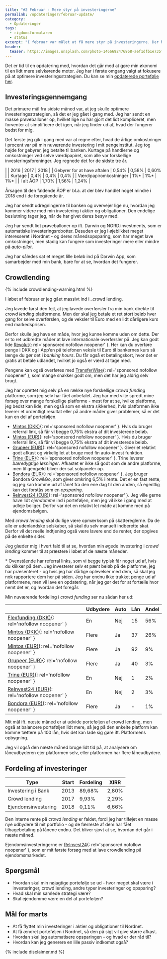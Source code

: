 ```yaml
---
title: "#2 Februar - Mere styr på investeringerne"
permalink: /opdateringer/februar-update/
category:
  - Opdateringer
tags:
  - rigdomsformularen
  - status
excerpt: "I februar var målet at få mere styr på investeringerne. Der blev tilføjet en del mere crowdlending til min portefølje, fordi det ser spændende ud ift. afkastet."
header:
  teaser: https://images.unsplash.com/photo-1466692476868-aef1dfb1e735?ixlib=rb-1.2.1&ixid=eyJhcHBfaWQiOjEyMDd9&auto=format&fit=crop&w=400&q=80
---
```


Det er tid til en opdatering med, hvordan det går med at gøre min økonomi til en lidt mere selvkørende motor. Jeg har i første omgang valgt at fokusere på at optimere investeringsstrategien. Du kan se min [opdaterede portefølje her](/portfolio/).

## Investeringsgennemgang

Det primære mål fra sidste måned var, at jeg skulle optimere investeringsstrategien, så det er jeg gået i gang med. Jeg har sendt en masse prøveballoner op, hvilket lige nu har gjort det lidt kompliceret, men forventer at simplificere det igen, når jeg finder ud af, hvad der fungerer bedst for mig.

Det første jeg gik i gang med var at regne efter, hvad de årlige omkostninger i procent var på min nuværende investering i mit pengeinstitut. Jeg tog højde for gebyrer, jeg betalte til banken. Kurtage på handlerne og omkostninger ved selve værdipapiret, som alle var forskellige investeringsforeninger. Jeg regnede det for de sidste tre år.

|                             | 2016  | 2017  | 2018  |
| Gebyrer for at have aftalen | 0,54% | 0,58% | 0,60% |
| Kurtage                     | 0,4%  | 0,4%  | 0,4%  |
| Værdipapiromkostninger      | 1%*   | 1%*   | 1%*   |
| I alt ÅOP                   | 1,70% | 1,56% | 1,24% |

Årsagen til den faldende ÅOP er bl.a. at der blev handlet noget mindre i 2018 end i de foregående år.

Jeg har sendt udregningerne til banken og overvejer lige nu, hvordan jeg kommer videre med min investering i aktier og obligationer. Den endelige beslutning tager jeg, når de har givet deres besyv med.

Jeg har sendt lidt prøveballoner op ift. Darwin og NORD.investments, som er automatiske investeringsrobotter. Desuden er jeg i øjeblikket meget interesseret i Nordnet - og deres månedsopsparing, som har meget lave omkostninger, men stadig kan fungere som investeringer mere eller mindre på _auto-pilot_.

Jeg har således sat et meget lille beløb ind på Darwin App, som samarbejder med min bank, bare for at se, hvordan det fungerer.

## Crowdlending

{% include crowdlending-warning.html %}

I løbet af februar er jeg gået massivt ind i _crowd lending.

Jeg lavede først den fejl, at jeg lavede overførsler fra min bank direkte til _crowd lending_ platformene. Men der skal jeg betale et ret stort beløb hver gang for selve overførslen, og de veksler til Euro med en lidt dårligere kurs end markedsprisen.

Derfor skulle jeg have en måde, hvor jeg kunne komme uden om dette. Der er to ret udbredte måder at lave internationale overførsler på. Jeg kan godt lide [Revolut](/go/revolut/){: rel='sponsored nofollow noopener' }. Her kan du overføre penge i DKK og i App’en på telefonen veksle til Euro til bankernes kurs så længe du gør det i _banking hours_. Du får også et betalingskort, hvor det er gratis at betale udlandet, hvilket jo også er værd at tage med.

Pengene kan også overføres med [TransferWise](/go/transferwise/){: rel='sponsored nofollow noopener' }, som mange snakker godt om, men det har jeg aldrig selv brugt.

Jeg har oprettet mig selv på en række nye forskellige _crowd funding_ platforme, som jeg selv har fået anbefalet. Jeg har med vilje spredt mine forsøg over mange forskellige platforme - mest for at se, hvilke platforme, jeg bedst kan lide, men også som en ekstra sikkerhed, hvis platformen ikke leverer et ordentligt resultat eller på andre måder giver problemer, så er det kun en del af porteføljen.

- [Mintos (DKK)](/go/mintos/){: rel='sponsored nofollow noopener' }. Hvis du bruger referral link, så får vi begge 0,75% ekstra af dit investerede beløb.
- [Mintos (EUR)](/go/mintos/){: rel='sponsored nofollow noopener' }. Hvis du bruger referral link, så får vi begge 0,75% ekstra af dit investerede beløb.
- [Grupeer (EUR)](/go/grupeer/){: rel='sponsored nofollow noopener' }. Giver et relativt godt afkast og virkelig let at bruge med fin auto-invest funktion.
- [Trine (EUR)](/go/trine/){: rel='sponsored nofollow noopener' }. Trine leverer _bæredygtige løsninger_. Afkastet er ikke så godt som de andre platforme, men til gengæld bliver der sat solpaneler op.
- [Bondora (EUR)](/go/bondora/){: rel='sponsored nofollow noopener' }. Jeg bruger Bondora Grow&Go, som giver omkring 6,5% i rente. Det er en fast rente, og jeg kan komme ud af lånet fra den ene dag til den anden, så egentlig kan det forstås som en _opsparing_.
- [ReInvest24 (EUR)](/go/reinvest24/){: rel='sponsored nofollow noopener' }. Jeg ville gerne have lidt _ejendomme_ ind i porteføljen, men jeg vil ikke i gang med at udleje boliger. Derfor var det en relativt let måde at komme med på ejendomsbølgen.

Med _crowd lending_ skal du lige være opmærksom på skattereglerne. Da de alle er udenlandske selskaber, så skal du selv manuelt indberette skat. Derfor vil det reelle indtjening også være lavere end de renter, der opgives på de enkelte sider.

Jeg glæder mig i hvert fald til at se, hvordan min øgede investering i _crowd lending_ kommer til at præstere i løbet af de næste måneder.

\* Ovenstående har referral links, som vi begge typisk får noget ud af, hvis du klikker på dem. Jeg investerer selv et pænt beløb på de platforme, jeg har præsenteret - og hvis jeg har dårlige oplevelser med dem, så skal jeg nok rapportere dem her på siden. Jeg har endnu ikke trukket penge ud af platformene, men vil lave en opdatering, når jeg gør det for at fortælle hvor nemt det er, og hvordan det foregår.

Min nuværende fordeling i _crowd funding_ ser nu sådan her ud:

|                                        | Udbydere | Auto | Lån | Andel |
|-|-|-|-|-|
| [Flexfunding (DKK)](/platform/flexfunding/){: rel='nofollow noopener' } | En       | Nej  | 15  | 56%   |
| [Mintos (DKK)](/go/mintos/){: rel='nofollow noopener' }           | Flere    | Ja   | 37  | 26%   |
| [Mintos (EUR)](/go/mintos/){: rel='nofollow noopener' }           | Flere    | Ja   | 92  | 9%    |
| [Grupeer (EUR)](/go/grupeer/){: rel='nofollow noopener' }         | Flere    | Ja   | 40  | 3%    |
| [Trine (EUR)](/go/trine/){: rel='nofollow noopener' }             | En       | Nej  | 1   | 2%    |
| [ReInvest24 (EUR)](/go/reinvest24/){: rel='nofollow noopener' }   | En       | Nej  | 2   | 3%    |
| [Bondora (EUR)](/go/bondora/){: rel='nofollow noopener' }         | Flere    | Ja   | -   | 1%    |

Mit mål ift. næste måned er at udvide porteføljen af crowd lending, men også at balancere porteføljen lidt mere, så jeg på den enkelte platform kan komme tættere på 100 lån, hvis det kan lade sig gøre ift. Platformens opbygning.

Jeg vil også den næste måned bruge lidt tid på, at analysere om låneudbyderen ejer platformen selv, eller platformen har flere låneudbydere.

## Fordeling af investeringer

| Type                | Start | Fordeling | XIRR  |
|-|-|-|-|
| Investering i Bank  | 2013  | 89,68%    | 2,80% |
| Crowd lending       | 2017  | 9,93%     | 2,29% |
| Ejendomsinvestering | 2018  | 0,11%     | 6,66% |

Den interne rente på _crowd lending_ er faldet, fordi jeg har tilføjet en masse nye udbydere til mit portfolio - og de færreste af dem har fået tilbagebetaling på lånene endnu. Det bliver sjovt at se, hvordan det går i næste måned.

Ejendomsinvesteringerne er [ReInvest24](/go/reinvest24/){: rel='sponsored nofollow noopener' }, som er mit første forsøg med at lave crowdlending på ejendomsmarkedet.

## Spørgsmål

- Hvordan skal min nøjagtige portefølje se ud - hvor meget skal være i investeringer, crowd lending, andre typer investeringer og opsparing?
- Hvad skal min samlede strategi være?
- Skal ejendomme være en del af porteføljen?

## Mål for marts

- At få flyttet min investeringer i aktier og obligationer til Nordnet.
- At få ændret porteføljen i Nordnet, så den på sigt vil give større afkast.
- Hvordan skal jeg automatisere opsparingen - og hvad er der råd til?
- Hvordan kan jeg generere en lille passiv indkomst også?

{% include disclaimer.md %}
